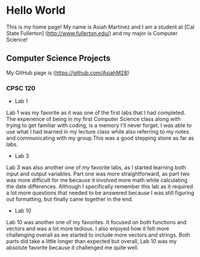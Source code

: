 # Hello World

This is my home page! My name is Asiah Martinez and I am a student at [Cal State Fullerton] (http://www.fullerton.edu/) and my major is Computer Science!

## Computer Science Projects

My GitHub page is (https://github.com/AsiahM28)

### CPSC 120

* Lab 1

Lab 1 was my favorite as it was one of the first labs that I had completed. The experience of being in my first Computer Science class along with trying to get familiar with coding, is a memory I'll never forget. I was able to use what I had learned in my lecture class while also referring to my notes and communicating with my group.This was a good stepping stone as far as labs. 

* Lab 3

Lab 3 was also another one of my favorite labs, as I started learning both input and output variables. Part one was more straightforward, as part two was more difficult for me because it involved more math while calculating the date differences. Although I specifically remember this lab as it required a lot more questions that needed to be answered because I was still figuring out formatting, but finally came together in the end. 

* Lab 10 

Lab 10 was another one of my favorites. It focused on both functions and vectors and was a lot more tedious. I also enjoyed how it felt more challenging overall as we started to include more vectors and strings. Both parts did take a little longer than expected but overall, Lab 10 was my absolute favorite because it challenged me quite well. 



